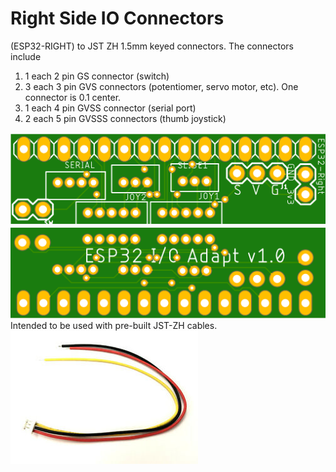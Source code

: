 # Right Side IO Connectors
(ESP32-RIGHT) to JST ZH 1.5mm keyed connectors. The connectors include
1. 1 each 2 pin GS connector (switch)
2. 3 each 3 pin GVS connectors (potentiomer, servo motor, etc). One connector is 0.1 center.
3. 1 each 4 pin GVSS connector (serial port)
4. 2 each 5 pin GVSSS connectors (thumb joystick)

![Top Side](/assets/Esp32IoAdaptTop.png "Top View")
![Bottom Side](/assets/Esp32IoAdaptBottom.png "Bottom View")
Intended to be used with pre-built JST-ZH cables. 
![Cable](/assets/s-l300.jpg)
